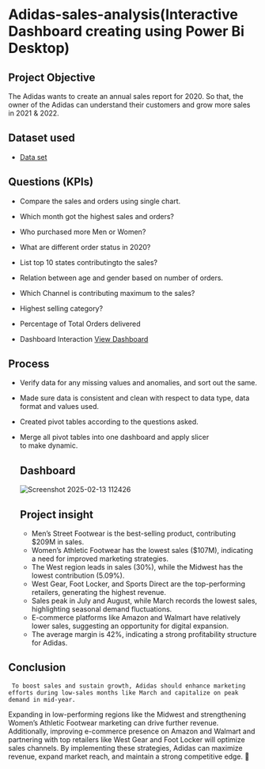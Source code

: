 # Adidas-sales-analysis(Interactive Dashboard creating using Power Bi Desktop)
## Project Objective
The Adidas wants to create an annual sales report for 2020. So that, the owner of the Adidas can understand their customers and grow more sales in 2021 & 2022.

## Dataset used
  - <a href="https://github.com/CHBLESSY/Adidas-sales-analysis/blob/main/Adidas%20US%20Sales%20Datasets.xlsx">Data set</a>
  
## Questions (KPIs)
  - Compare the sales and orders using single chart.
  - Which month got the highest sales and orders?
  - Who purchased more Men or Women?
  - What are different order status in 2020?
  - List top 10 states contributingto the sales?
  - Relation between age and gender based on number of orders.
  - Which Channel is contributing maximum to the sales?
  - Highest selling category?
  - Percentage of Total Orders delivered

  - Dashboard Interaction <a href="https://github.com/CHBLESSY/Adidas-sales-analysis/blob/main/adidas%20sales%20analysis%20image.png">View Dashboard</a>

## Process
  - Verify data for any missing values and anomalies, and sort out the same.
  - Made sure data is consistent and clean with respect to data type, data format and values used.
  - Created pivot tables according to the questions asked.
  - Merge all pivot tables into one dashboard and apply slicer to make dynamic.

    ## Dashboard
     ![Screenshot 2025-02-13 112426](https://github.com/user-attachments/assets/cee61e8f-74a8-485a-b70c-decf3b4c2b5a)

    ## Project insight
       - Men’s Street Footwear is the best-selling product, contributing $209M in sales.
       - Women’s Athletic Footwear has the lowest sales ($107M), indicating a need for improved marketing strategies.
       - The West region leads in sales (30%), while the Midwest has the lowest contribution (5.09%).
       - West Gear, Foot Locker, and Sports Direct are the top-performing retailers, generating the highest revenue.
       - Sales peak in July and August, while March records the lowest sales, highlighting seasonal demand fluctuations.
       - E-commerce platforms like Amazon and Walmart have relatively lower sales, suggesting an opportunity for digital expansion.
       - The average margin is 42%, indicating a strong profitability structure for Adidas.
   
  ## Conclusion
     
     To boost sales and sustain growth, Adidas should enhance marketing efforts during low-sales months like March and capitalize on peak demand in mid-year. 
  Expanding in low-performing regions like the Midwest and strengthening Women’s Athletic Footwear marketing can drive further revenue. Additionally, improving 
  e-commerce presence on Amazon and Walmart and partnering with top retailers like West Gear and Foot Locker will optimize sales channels. By implementing these
  strategies, Adidas can maximize revenue, expand market reach, and maintain a strong competitive edge. 🚀
